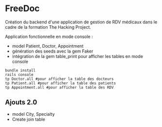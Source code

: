 # FreeDoc

Création du backend d'une application de gestion de RDV médicaux dans le cadre de la formation The Hacking Project.

Application fonctionnelle en mode console :

* model Patient, Doctor, Appointment
* génération des seeds avec la gem Faker
* intégration de la gem table_print pour afficher les tables en mode console

```
bundle install
rails console
tp Doctor.all #pour afficher la table des docteurs
tp Patient.all #pour afficher la table des patients
tp Appointment.all #pour afficher la table des RDV
```

## Ajouts 2.0
* model City, Specialty
* Create join table
